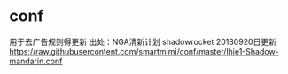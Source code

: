 # conf
用于去广告规则得更新
出处：NGA清新计划
shadowrocket 20180920日更新  https://raw.githubusercontent.com/smartmimi/conf/master/lhie1-Shadow-mandarin.conf
